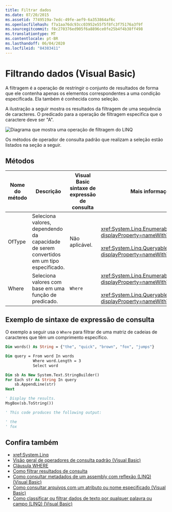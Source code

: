 ```yaml
---
title: Filtrar dados
ms.date: 07/20/2015
ms.assetid: 7749519a-7edc-49fe-aef9-6a353864af6c
ms.openlocfilehash: f7a1aa76dc93cc03952e55f5f8fc3f75176a3f9f
ms.sourcegitcommit: f8c270376ed905f6a8896ce0fe25b4f4b38ff498
ms.translationtype: MT
ms.contentlocale: pt-BR
ms.lasthandoff: 06/04/2020
ms.locfileid: "84383411"
---
```

# <a name="filtering-data-visual-basic"></a>Filtrando dados (Visual Basic)

A filtragem é a operação de restringir o conjunto de resultados de forma que ele contenha apenas os elementos correspondentes a uma condição especificada. Ela também é conhecida como seleção.

A ilustração a seguir mostra os resultados da filtragem de uma sequência de caracteres. O predicado para a operação de filtragem especifica que o caractere deve ser "A".

![Diagrama que mostra uma operação de filtragem do LINQ](./media/filtering-data/linq-filter-operation.png)

Os métodos de operador de consulta padrão que realizam a seleção estão listados na seção a seguir.

## <a name="methods"></a>Métodos

|Nome do método|Descrição|Visual Basic sintaxe de expressão de consulta|Mais informações|
|-----------------|-----------------|------------------------------------------|----------------------|
|OfType|Seleciona valores, dependendo da capacidade de serem convertidos em um tipo especificado.|Não aplicável.|<xref:System.Linq.Enumerable.OfType%2A?displayProperty=nameWithType><br /><br /> <xref:System.Linq.Queryable.OfType%2A?displayProperty=nameWithType>|
|Where|Seleciona valores com base em uma função de predicado.|`Where`|<xref:System.Linq.Enumerable.Where%2A?displayProperty=nameWithType><br /><br /> <xref:System.Linq.Queryable.Where%2A?displayProperty=nameWithType>|

## <a name="query-expression-syntax-example"></a>Exemplo de sintaxe de expressão de consulta

O exemplo a seguir usa o `Where` para filtrar de uma matriz de cadeias de caracteres que têm um comprimento específico.

```vb
Dim words() As String = {"the", "quick", "brown", "fox", "jumps"}

Dim query = From word In words
            Where word.Length = 3
            Select word

Dim sb As New System.Text.StringBuilder()
For Each str As String In query
    sb.AppendLine(str)
Next

' Display the results.
MsgBox(sb.ToString())

' This code produces the following output:

' the
' fox
```

## <a name="see-also"></a>Confira também

- <xref:System.Linq>
- [Visão geral de operadores de consulta padrão (Visual Basic)](standard-query-operators-overview.md)
- [Cláusula WHERE](../../../language-reference/queries/where-clause.md)
- [Como filtrar resultados de consulta](../../language-features/linq/how-to-filter-query-results-by-using-linq.md)
- [Como consultar metadados de um assembly com reflexão (LINQ) (Visual Basic)](how-to-query-an-assembly-s-metadata-with-reflection-linq.md)
- [Como consultar arquivos com um atributo ou nome especificado (Visual Basic)](how-to-query-for-files-with-a-specified-attribute-or-name.md)
- [Como classificar ou filtrar dados de texto por qualquer palavra ou campo (LINQ) (Visual Basic)](how-to-sort-or-filter-text-data-by-any-word-or-field-linq.md)
